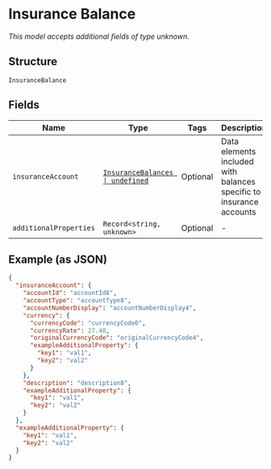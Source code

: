 
# Insurance Balance

*This model accepts additional fields of type unknown.*

## Structure

`InsuranceBalance`

## Fields

| Name | Type | Tags | Description |
|  --- | --- | --- | --- |
| `insuranceAccount` | [`InsuranceBalances \| undefined`](../../doc/models/insurance-balances.md) | Optional | Data elements included with balances specific to insurance accounts |
| `additionalProperties` | `Record<string, unknown>` | Optional | - |

## Example (as JSON)

```json
{
  "insuranceAccount": {
    "accountId": "accountId8",
    "accountType": "accountType8",
    "accountNumberDisplay": "accountNumberDisplay4",
    "currency": {
      "currencyCode": "currencyCode0",
      "currencyRate": 27.48,
      "originalCurrencyCode": "originalCurrencyCode4",
      "exampleAdditionalProperty": {
        "key1": "val1",
        "key2": "val2"
      }
    },
    "description": "description8",
    "exampleAdditionalProperty": {
      "key1": "val1",
      "key2": "val2"
    }
  },
  "exampleAdditionalProperty": {
    "key1": "val1",
    "key2": "val2"
  }
}
```

